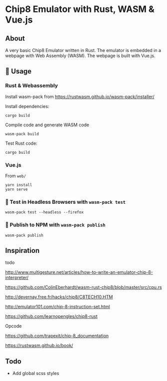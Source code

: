 # Chip8 Emulator with Rust, WASM & Vue.js

## About

A very basic Chip8 Emulator written in Rust. The emulator is embedded in a webpage with Web Assembly (WASM). The webpage is built with Vue.js.

## 🚴 Usage

### Rust & Webassembly

Install wasm-pack from https://rustwasm.github.io/wasm-pack/installer/

Install dependencies:

```
cargo build
```

Compile code and generate WASM code

```
wasm-pack build
```

Test Rust code: 

```
cargo build
```

### Vue.js

From `web/`

```
yarn install
yarn serve
```


### 🔬 Test in Headless Browsers with `wasm-pack test`

```
wasm-pack test --headless --firefox
```

### 🎁 Publish to NPM with `wasm-pack publish`

```
wasm-pack publish
```

## Inspiration

todo

http://www.multigesture.net/articles/how-to-write-an-emulator-chip-8-interpreter/

https://github.com/ColinEberhardt/wasm-rust-chip8/blob/master/src/cpu.rs

http://devernay.free.fr/hacks/chip8/C8TECH10.HTM

http://emulator101.com/chip-8-instruction-set.html

https://github.com/learnopengles/chip8-rust

Opcode

https://github.com/trapexit/chip-8_documentation

https://rustwasm.github.io/book/

## Todo

- Add global scss styles